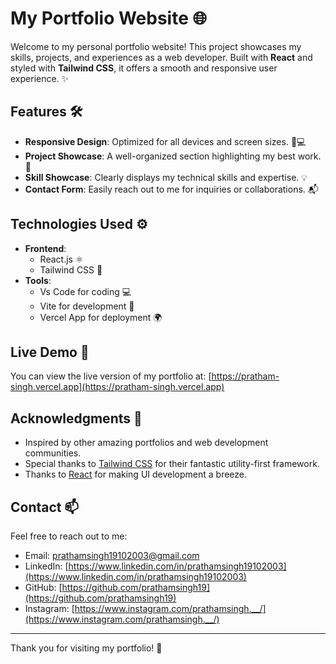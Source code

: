 # My Portfolio Website 🌐

Welcome to my personal portfolio website! This project showcases my skills, projects, and experiences as a web developer. Built with **React** and styled with **Tailwind CSS**, it offers a smooth and responsive user experience. ✨


## Features 🛠️

- **Responsive Design**: Optimized for all devices and screen sizes. 📱💻
- **Project Showcase**: A well-organized section highlighting my best work. 📂
- **Skill Showcase**: Clearly displays my technical skills and expertise. 💡
- **Contact Form**: Easily reach out to me for inquiries or collaborations. 📬

## Technologies Used ⚙️

- **Frontend**: 
  - React.js ⚛️
  - Tailwind CSS 🎨
- **Tools**:
  - Vs Code for coding 💻
  - Vite for development 🚀
  - Vercel App for deployment 🌍

## Live Demo 🌟

You can view the live version of my portfolio at: [https://pratham-singh.vercel.app](https://pratham-singh.vercel.app)


## Acknowledgments 🙏

- Inspired by other amazing portfolios and web development communities.
- Special thanks to [Tailwind CSS](https://tailwindcss.com/) for their fantastic utility-first framework.
- Thanks to [React](https://reactjs.org/) for making UI development a breeze.

## Contact 📫

Feel free to reach out to me:

- Email: [prathamsingh19102003@gmail.com](mailto:prathamsingh19102003@gmail.com)
- LinkedIn: [https://www.linkedin.com/in/prathamsingh19102003](https://www.linkedin.com/in/prathamsingh19102003)
- GitHub: [https://github.com/prathamsingh19](https://github.com/prathamsingh19)
- Instagram: [https://www.instagram.com/prathamsingh.__/](https://www.instagram.com/prathamsingh.__/)

---

Thank you for visiting my portfolio! 🌟

